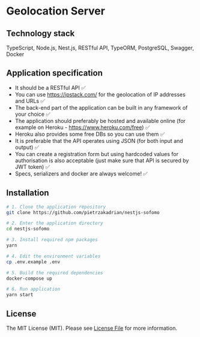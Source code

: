 # Geolocation Server

## Technology stack

TypeScript, Node.js, Nest.js, RESTful API, TypeORM, PostgreSQL, Swagger, Docker

## Application specification

- It should be a RESTful API ✅
- You can use https://ipstack.com/ for the geolocation of IP addresses and URLs ✅
- The back-end part of the application can be built in any framework of your choice ✅
- The application should preferably be hosted and available online (for example on Heroku - https://www.heroku.com/free) ✅
- Heroku also provides some free DBs so you can use them ✅
- It is preferable that the API operates using JSON (for both input and output) ✅
- You can create a registration form but using hardcoded values for authorisation is also acceptable (just make sure that API is secured by JWT token) ✅
- Specs, serializers and docker are always welcome! ✅

## Installation

```bash
# 1. Clone the application repository
git clone https://github.com/pietrzakadrian/nestjs-sofomo

# 2. Enter the application directory
cd nestjs-sofomo

# 3. Install required npm packages
yarn

# 4. Edit the environment variables
cp .env.example .env

# 5. Build the required dependencies
docker-compose up

# 6. Run application
yarn start
```

## License

The MIT License (MIT). Please see [License File](LICENSE) for more information.
